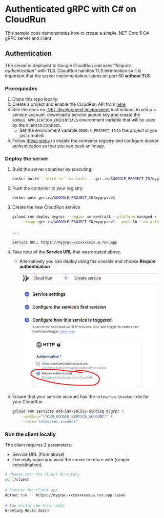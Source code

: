 # Authenticated gRPC with C# on CloudRun 

This sample code demonstrates how to create a simple .NET Core 5 C# gRPC server and client.  

## Authentication
The server is deployed to Google CloudRun and uses *"Require authentication"* with TLS.  CloudRun handles TLS termination so it is important that the server implementation listens on port 80 **without TLS**.

### Prerequisites
1. Clone this repo locally.
1. Create a project and enable the CloudRun API from [here](https://console.cloud.google.com/flows/enableapi?apiid=run.googleapis.com)
1. See the docs on [.NET development environment](https://cloud.google.com/dotnet/docs/setup) instructions to setup a service account, download a service acount key and create the ```GOOGLE_APPLICATION_CREDENTIALS``` environment variable that will be used by the client to connect.
    * Set the environment variable ```GOOGLE_PROJECT_ID``` to the project id you just created.
1. Follow [these steps](https://cloud.google.com/container-registry/docs/quickstart) to enable the container registry and configure docker authentication so that you can push an image.

### Deploy the server

1. Build the server conatiner by executing:
    ```bash 
    docker build --force-rm --no-cache -t gcr.io/$GOOGLE_PROJECT_ID/mygrpc:v1 -f Dockerfile .
    ```
1. Push the container to your registry:
    ```bash 
    docker push gcr.io/$GOOGLE_PROJECT_ID/mygrpc:v1
    ```
1. Create the new CloudRun service
    ```bash
    gcloud run deploy mygrpc --region us-central1 --platform managed \
        --image gcr.io/$GOOGLE_PROJECT_ID/mygrpc:v1 --port 80 --no-allow-unauthenticated
    
    ...

    Service URL: https://mygrpc-xxxxxxxxxx.a.run.app
    ```
1. Take note of the **Service URL** that was created above.

    * Alternatively you can deploy using the console and choose **Require authentication**

        ![Require authentication](cloudrun-auth.png)
1. Ensure that your service account has the ```roles/run.invoker``` role for your CloudRun.
    ```bash
    gcloud run services add-iam-policy-binding mygrpc \
        --member="[YOUR_GOOGLE_SERVICE_ACCOUNT]" \
        --role="roles/run.invoker"
    ```

### Run the client locally

The client requires 2 parameters:
* Service URL (from above)
* The reply name you want the server to return with (simple concatination).
```bash
# Change into the client directory
cd ./client

# Execute the client app
dotnet run -- https://mygrpc-xxxxxxxxxx.a.run.app Jason

# You should see this reply:
Greeting Hello Jason
```
